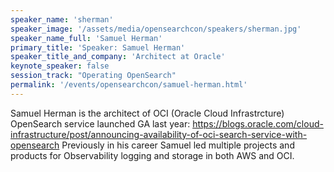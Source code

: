 ```yaml
---
speaker_name: 'sherman'
speaker_image: '/assets/media/opensearchcon/speakers/sherman.jpg'
speaker_name_full: 'Samuel Herman'
primary_title: 'Speaker: Samuel Herman'
speaker_title_and_company: 'Architect at Oracle'
keynote_speaker: false
session_track: "Operating OpenSearch"
permalink: '/events/opensearchcon/samuel-herman.html'
---
```


Samuel Herman is the architect of OCI (Oracle Cloud Infrastrcture) OpenSearch service launched GA last year: https://blogs.oracle.com/cloud-infrastructure/post/announcing-availability-of-oci-search-service-with-opensearch Previously in his career Samuel led multiple projects and products for Observability logging and storage in both AWS and OCI.

